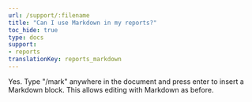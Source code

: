 ```yaml
---
url: /support/:filename
title: "Can I use Markdown in my reports?"
toc_hide: true
type: docs
support:
- reports
translationKey: reports_markdown
---
```

Yes. Type "/mark" anywhere in the document and press enter to insert a Markdown block. This allows editing with Markdown as before.
